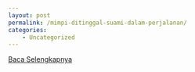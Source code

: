 ```yaml
---
layout: post
permalink: /mimpi-ditinggal-suami-dalam-perjalanan/
categories:
    - Uncategorized
---
```


[Baca Selengkapnya](/07)